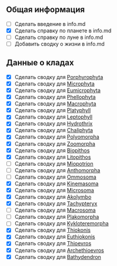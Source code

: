 ## Общая информация

- [ ] Сделать введение в info.md
- [x] Сделать справку по планете в info.md
- [ ] Сделать справку по луне в info.md
- [ ] Добавить сводку о жизни в info.md

## Данные о кладах

- [x] Сделать сводку для [Porphyrophyta](pages/porphyrophyta.md)
- [x] Сделать сводку для [Microphyta](pages/microphyta.md)
- [x] Сделать сводку для [Eumicrophyta](pages/eumicrophyta.md)
- [x] Сделать сводку для [Phellophyta](pages/phellophyta.md)
- [x] Сделать сводку для [Macrophyta](pages/macrophyta.md)
- [x] Сделать сводку для [Platyphyll](pages/platyphyll.md)
- [x] Сделать сводку для [Leptophyll](pages/leptophyll.md)
- [x] Сделать сводку для [Hydrothrix](pages/hydrothrix.md)
- [x] Сделать сводку для [Chaliphyta](pages/chaliphyta.md)
- [x] Сделать сводку для [Polyomorpha](pages/polyomorpha.md)
- [x] Сделать сводку для [Zoomorpha](pages/zoomorpha.md)
- [x] Сделать сводку для [Biopithos](pages/biopithos.md)
- [x] Сделать сводку для [Litopithos](pages/litopithos.md)
- [ ] Сделать сводку для [Miopotrion](pages/miopotrion.md)
- [ ] Сделать сводку для [Anthomorpha](pages/anthomorpha.md)
- [ ] Сделать сводку для [Ommosoma](pages/ommosoma.md)
- [x] Сделать сводку для [Kinemasoma](pages/kinemasoma.md)
- [x] Сделать сводку для [Microsoma](pages/microsoma.md)
- [x] Сделать сводку для [Akolymbo](pages/akolymbo.md)
- [x] Сделать сводку для [Tachypteryx](pages/tachypteryx.md)
- [ ] Сделать сводку для [Macrosoma](pages/macrosoma.md)
- [ ] Сделать сводку для [Plakomorpha](pages/plakomorpha.md)
- [ ] Сделать сводку для [Kykloteremorpha](pages/kykloteremorpha.md)
- [x] Сделать сводку для [Thiokonis](pages/thiokonis.md)
- [x] Сделать сводку для [Euthiokonis](pages/euthiokonis.md)
- [x] Сделать сводку для [Thioevros](pages/thioevros.md)
- [x] Сделать сводку для [Archethioevros](pages/archethioevros.md)
- [x] Сделать сводку для [Bathydendron](pages/bathydendron.md)